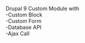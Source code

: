 Drupal 9 Custom Module with  
  -Custom Block    
  -Custom Form  
  -Database API   
  -Ajax Call  
